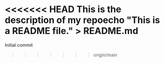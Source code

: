 <<<<<<< HEAD
This is the description of my repoecho "This is a README file." > README.md
=======
﻿Initial commit
>>>>>>> origin/main
